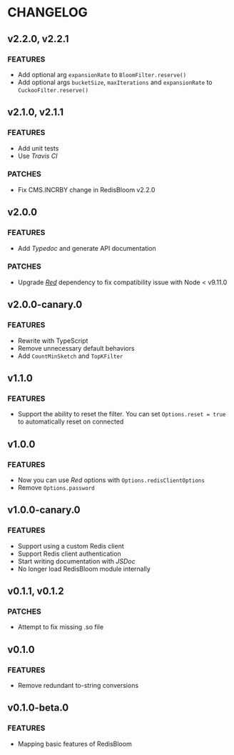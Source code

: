 # CHANGELOG

## v2.2.0, v2.2.1

### FEATURES

- Add optional arg `expansionRate` to `BloomFilter.reserve()`
- Add optional args `bucketSize`, `maxIterations` and `expansionRate` to `CuckooFilter.reserve()`

## v2.1.0, v2.1.1

### FEATURES

- Add unit tests
- Use _Travis CI_

### PATCHES

- Fix CMS.INCRBY change in RedisBloom v2.2.0

## v2.0.0

### FEATURES

- Add _Typedoc_ and generate API documentation

### PATCHES

- Upgrade [_Red_](https://github.com/albert-team/red) dependency to fix compatibility issue with Node < v9.11.0

## v2.0.0-canary.0

### FEATURES

- Rewrite with TypeScript
- Remove unnecessary default behaviors
- Add `CountMinSketch` and `TopKFilter`

## v1.1.0

### FEATURES

- Support the ability to reset the filter. You can set `Options.reset = true` to automatically reset on connected

## v1.0.0

### FEATURES

- Now you can use _Red_ options with `Options.redisClientOptions`
- Remove `Options.password`

## v1.0.0-canary.0

### FEATURES

- Support using a custom Redis client
- Support Redis client authentication
- Start writing documentation with _JSDoc_
- No longer load RedisBloom module internally

## v0.1.1, v0.1.2

### PATCHES

- Attempt to fix missing .so file

## v0.1.0

### FEATURES

- Remove redundant to-string conversions

## v0.1.0-beta.0

### FEATURES

- Mapping basic features of RedisBloom

